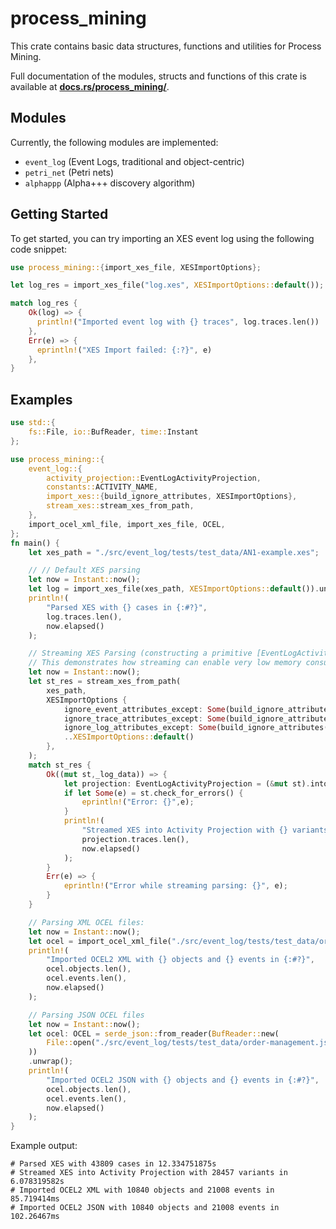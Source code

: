 # process_mining

This crate contains basic data structures, functions and utilities for Process Mining.

Full documentation of the modules, structs and functions of this crate is available at **[docs.rs/process_mining/](https://docs.rs/process_mining/)**.

## Modules

Currently, the following modules are implemented:

- `event_log` (Event Logs, traditional and object-centric)
- `petri_net` (Petri nets)
- `alphappp` (Alpha+++ discovery algorithm)

## Getting Started

To get started, you can try importing an XES event log using the following code snippet:

```rust
use process_mining::{import_xes_file, XESImportOptions};

let log_res = import_xes_file("log.xes", XESImportOptions::default());

match log_res {
    Ok(log) => {
      println!("Imported event log with {} traces", log.traces.len())
    },
    Err(e) => {
      eprintln!("XES Import failed: {:?}", e)
    },
}
```


## Examples
```rust
use std::{
    fs::File, io::BufReader, time::Instant
};

use process_mining::{
    event_log::{
        activity_projection::EventLogActivityProjection,
        constants::ACTIVITY_NAME,
        import_xes::{build_ignore_attributes, XESImportOptions},
        stream_xes::stream_xes_from_path,
    },
    import_ocel_xml_file, import_xes_file, OCEL,
};
fn main() {
    let xes_path = "./src/event_log/tests/test_data/AN1-example.xes";

    // // Default XES parsing
    let now = Instant::now();
    let log = import_xes_file(xes_path, XESImportOptions::default()).unwrap();
    println!(
        "Parsed XES with {} cases in {:#?}",
        log.traces.len(),
        now.elapsed()
    );

    // Streaming XES Parsing (constructing a primitive [EventLogActivityProjection])
    // This demonstrates how streaming can enable very low memory consumption and faster processing
    let now = Instant::now();
    let st_res = stream_xes_from_path(
        xes_path,
        XESImportOptions {
            ignore_event_attributes_except: Some(build_ignore_attributes(vec![ACTIVITY_NAME])),
            ignore_trace_attributes_except: Some(build_ignore_attributes(Vec::<&str>::new())),
            ignore_log_attributes_except: Some(build_ignore_attributes(Vec::<&str>::new())),
            ..XESImportOptions::default()
        },
    );
    match st_res {
        Ok((mut st,_log_data)) => {
            let projection: EventLogActivityProjection = (&mut st).into();
            if let Some(e) = st.check_for_errors() {
                eprintln!("Error: {}",e);
            }
            println!(
                "Streamed XES into Activity Projection with {} variants in {:#?}",
                projection.traces.len(),
                now.elapsed()
            );
        }
        Err(e) => {
            eprintln!("Error while streaming parsing: {}", e);
        }
    }

    // Parsing XML OCEL files:
    let now = Instant::now();
    let ocel = import_ocel_xml_file("./src/event_log/tests/test_data/order-management.xml");
    println!(
        "Imported OCEL2 XML with {} objects and {} events in {:#?}",
        ocel.objects.len(),
        ocel.events.len(),
        now.elapsed()
    );

    // Parsing JSON OCEL files
    let now = Instant::now();
    let ocel: OCEL = serde_json::from_reader(BufReader::new(
        File::open("./src/event_log/tests/test_data/order-management.json").unwrap(),
    ))
    .unwrap();
    println!(
        "Imported OCEL2 JSON with {} objects and {} events in {:#?}",
        ocel.objects.len(),
        ocel.events.len(),
        now.elapsed()
    );
}
```

Example output:

```
# Parsed XES with 43809 cases in 12.334751875s
# Streamed XES into Activity Projection with 28457 variants in 6.078319582s
# Imported OCEL2 XML with 10840 objects and 21008 events in 85.719414ms
# Imported OCEL2 JSON with 10840 objects and 21008 events in 102.26467ms
```